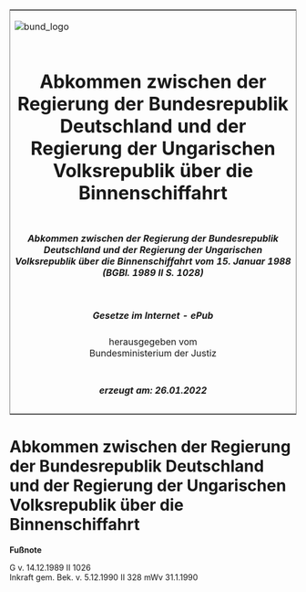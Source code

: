 <span id="DECKBLATT.html"></span>

<table border="0" frame="border" width="100%">

<tr valign="top">

<td align="left">

![bund\_logo](BfJ_2021_Web_de_de.gif)

</td>

<td align="right">

 

</td>

</tr>

<tr align="center" valign="middle">

<td colspan="2">

# Abkommen zwischen der Regierung der Bundesrepublik Deutschland und der Regierung der Ungarischen Volksrepublik über die Binnenschiffahrt

</td>

</tr>

<tr align="center" valign="middle">

<td colspan="2">

##### Abkommen zwischen der Regierung der Bundesrepublik Deutschland und der Regierung der Ungarischen Volksrepublik über die Binnenschiffahrt vom 15. Januar 1988 (BGBl. 1989 II S. 1028)

</td>

</tr>

<tr align="center" valign="middle">

<td colspan="2">

  
  

##### Gesetze im Internet - ePub  
  
herausgegeben vom  
Bundesministerium der Justiz

</td>

</tr>

<tr align="center" valign="bottom">

<td colspan="2">

  
  

##### erzeugt am: 26.01.2022

</td>

</tr>

</table>

<span id="BJNR210280989.html"></span>

# Abkommen zwischen der Regierung der Bundesrepublik Deutschland und der Regierung der Ungarischen Volksrepublik über die Binnenschiffahrt

<div>

  
**Fußnote**

<div class="jnhtml">

<div>

<div class="jurAbsatz">

G v. 14.12.1989 II 1026  
Inkraft gem. Bek. v. 5.12.1990 II 328 mWv 31.1.1990

</div>

</div>

</div>

</div>
